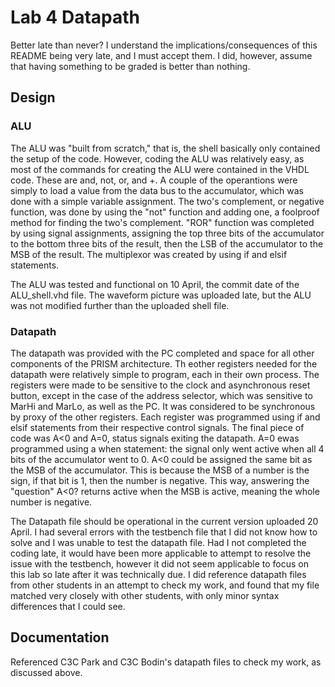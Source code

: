 # Lab 4 Datapath

Better late than never? I understand the implications/consequences of this README being very late, and I must accept them. I did, however, assume that having something to be graded is better than nothing.

## Design

### ALU

The ALU was "built from scratch," that is, the shell basically only contained the setup of the code. However, coding the ALU was relatively easy, as most of the commands for creating the ALU were contained in the VHDL code. These are and, not, or, and +. A couple of the operantions were simply to load a value from the data bus to the accumulator, which was done with a simple variable assignment. The two's complement, or negative function, was done by using the "not" function and adding one,  a foolproof method for finding the two's complement. "ROR" function was completed by using signal assignments, assigning the top three bits of the accumulator to the bottom three bits of the result, then the LSB of the accumulator to the MSB of the result. The multiplexor was created by using if and elsif statements. 

The ALU was tested and functional on 10 April, the commit date of the ALU_shell.vhd file. The waveform picture was uploaded late, but the ALU was not modified further than the uploaded shell file. 

### Datapath

The datapath was provided with the PC completed and space for all other components of the PRISM architecture. Th eother registers needed for the datapath were relatively simple to program, each in their own process. The registers were made to be sensitive to the clock and asynchronous reset button, except in the case of the address selector, which was sensitive to MarHi and MarLo, as well as the PC. It was considered to be synchronous by proxy of the other registers. Each register was programmed using if and elsif statements from their respective control signals. The final piece of code was A<0 and A=0, status signals exiting the datapath. A=0 ewas programmed using a when statement: the signal only went active when all 4 bits of the accumulator went to 0. A<0 could be assigned the same bit as the MSB of the accumulator. This is because the MSB of a number is the sign, if that bit is 1, then the number is negative. This way, answering the "question" A<0? returns active when the MSB is active, meaning the whole number is negative. 

The Datapath file should be operational in the current version uploaded 20 April. I had several errors with the testbench file that I did not know how to solve and I was unable to test the datapath file. Had I not completed the coding late, it would have been more applicable to attempt to resolve the issue with the testbench, however it did not seem applicable to focus on this lab so late after it was technically due. I did reference datapath files from other students in an attempt to check my work, and found that my file matched very closely with other students, with only minor syntax differences that I could see. 

## Documentation

Referenced C3C Park and C3C Bodin's datapath files to check my work, as discussed above.
